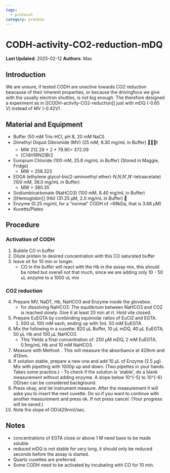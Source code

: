 ```yaml
---
tags:
  - protocol
category: protein
---
```

# CODH-activity-CO2-reduction-mDQ

**Last Updated**: 2025-02-12
**Authors**: Max

## Introduction
We are unsure, if tested CODH are unactive towards CO2 reduction beacause of their inherent properties, or because the drivingfoce we give with the usually electron shuttles, is not big enough.
The therefore designed a experiment as in [[CODH-activity-CO2-reduction]] just with mDQ (-0.65 V) instead of MV (-0.42V) .


## Material and Equipment

- Buffer (50 mM Tris-HCl, pH 8, 20 mM NaCl)
- Dimethyl Diquot Dibromide (MV) (25 mM, 9.30 mg/mL in Buffer) 🥼🥽🧤❗
	- MW 212.29 + 2 * 79.90= 372.09 
	- [C14H16N2]Br2
- Europium Chloride (100 mM, 25.8 mg/mL in Buffer) (Stored in Maggie, Fridge)
	- MW = 258.323
- EDGA (ethylene glycol-bis(2-aminoethyl ether)-_N_,_N_,_N_′,_N_′-tetraacetate) (100 mM, 38.0 mg/mL in Buffer)
	- MW =  380.35
- Sodiumbicarbonate (NaHCO3) (100 mM, 8.40 mg/mL in Buffer)
- [[Hemoglobin]] (Hb) (31.25 µM, 2.0 mg/mL in Buffer) 🧤
- Enzyme (0.25 mg/ml, for a "normal" CODH of ~68kDa, that is 3.68 µM)
- Kuvetts/Plates


## Procedure

### Activation of CODH
1. Bubble CO in buffer
2. Dilute protein to desired concentration with this CO saturated buffer
3. leave sit for 10 min or longer.
	- CO in the buffer will react with the Hb in the assay mix, this should be noted but overall not that much, since we are adding only 10 - 50 uL enzyme to a 1000 uL mix

### CO2 reduction 

4. Prepare MV, NaDT, Hb, NaHCO3 and Enzyme inside the glovebox.
	- for dissolving NaHCO3: The equilibrium between NaHCO3 and CO2 is reached slowly. Give it at least 20 min at rt. Hold vile closed.
5. Prepare EuEGTA by combinding equimolar ratios of EuCl2 and EGTA. 
	1. 500 uL 100 mM each, ending up with 1mL 50 mM EuEGTA.
6. Mix the following in a cuvette: 820 µL Buffer, 10 µL mDQ, 40 µL EuEGTA, 50 µL Hb and 100 µL NaHCO3.
	- This Yields a final concentration of: 250 µM mDQ, 2 mM EuEGTA, 0.1mg/mL Hb and 10 mM NaHCO3.
7. Measure with Method:                        . This will measure the absorbance at 429nm and 413nm.
8. If solution stable, prepare a new one and add 10 µL of Enzyme (2.5 µg). Mix with pipetting with 1000p up and down. (Two pipettes in your hands. Takes some practice.)
		- To check if the solution is 'stable', do a blank measurement without adding enzyme. A slope below 10^{-5} to 10^{-6} OD/sec can be considered background.
9. Press okay, and let instrument measure. After the measurement it will aske you to insert the next cuvette. Do so if you want to continue with another measurement and press ok. If not press cancel. (Your progress will be saved.)
10. Note the slope of OD(429nm)/sec.



## Notes

- concentrations of EGTA close or above 1 M need base to be made soluble
- reduced mDQ is not stable for very long, it should only be reduced seconds before the assay is started.
- Quartz cuvettes are preferred.
- Some CODH need to be activated by incubating with CO for 10 min.